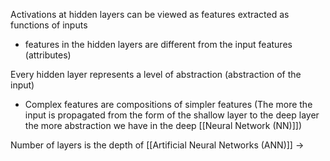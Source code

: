 Activations at hidden layers can be viewed as features extracted as functions of inputs
- features in the hidden layers are different from the input features (attributes)

Every hidden layer represents a level of abstraction (abstraction of the input)
- Complex features are compositions of simpler features (The more the input is propagated from the form of the shallow layer to the deep layer the more abstraction we have in the deep [[Neural Network (NN)]])

Number of layers is the depth of [[Artificial Neural Networks (ANN)]] $\rightarrow$ 